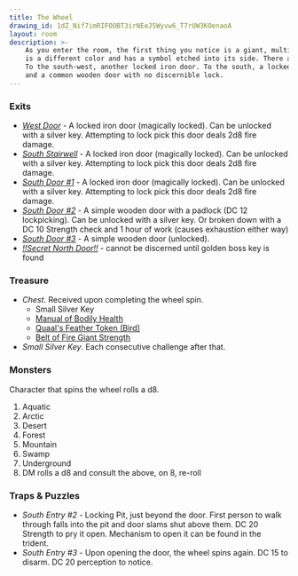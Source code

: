 ```yaml
---
title: The Wheel
drawing_id: 1dZ_Nif7imRIFOOBT3irNEeJ5Wyvw6_T7rUW3KOenaoA
layout: room
description: >-
    As you enter the room, the first thing you notice is a giant, multicolored wheel sitting in the center. Each wedge
    is a different color and has a symbol etched into its side. There are 4 doors to this room. To the west, a locked iron door.
    To the south-west, another locked iron door. To the south, a locked iron door, a common wooden door with a padlock, 
    and a common wooden door with no discernible lock.
---
```


### Exits
- _[West Door](statues)_ - A locked iron door (magically locked). Can be unlocked with a silver key. Attempting to lock pick
this door deals 2d8 fire damage.
- _[South Stairwell](entry-hall)_ - A locked iron door (magically locked). Can be unlocked with a silver key. Attempting to lock pick 
this door deals 2d8 fire damage.
- _[South Door #1](the-trident)_ - A locked iron door (magically locked). Can be unlocked with a silver key. Attempting to lock pick
this door deals 2d8 fire damage.
- _[South Door #2](the-trident)_ - A simple wooden door with a padlock (DC 12 lockpicking). Can be unlocked with a silver key. 
Or broken down with a DC 10 Strength check and 1 hour of work (causes exhaustion either way)
- _[South Door #3](the-trident)_ - A simple wooden door (unlocked).
- _[!!Secret North Door!!](the-boss)_ - cannot be discerned until golden boss key is found

### Treasure
- _Chest_. Received upon completing the wheel spin.
  - Small Silver Key
  - [Manual of Bodily Health](https://www.dndbeyond.com/magic-items/manual-of-bodily-health)
  - [Quaal's Feather Token (Bird)](https://www.dndbeyond.com/magic-items/quaals-feather-token)
  - [Belt of Fire Giant Strength](https://www.dndbeyond.com/magic-items/belt-of-giant-strength)
- _Small Silver Key_. Each consecutive challenge after that.

### Monsters
Character that spins the wheel rolls a d8.

1. Aquatic
2. Arctic
3. Desert
4. Forest
5. Mountain
6. Swamp
7. Underground
8. DM rolls a d8 and consult the above, on 8, re-roll

### Traps & Puzzles
- _South Entry #2_ - Locking Pit, just beyond the door. First person to walk through falls into the pit and door slams shut above them. DC 20 Strength
to pry it open. Mechanism to open it can be found in the trident.
- _South Entry #3_ - Upon opening the door, the wheel spins again. DC 15 to disarm. DC 20 perception
to notice.